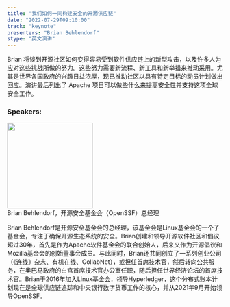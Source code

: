 ```yaml
---
title: "我们如何一同构建安全的开源供应链"
date: "2022-07-29T09:10:00" 
track: "keynote"
presenters: "Brian Behlendorf"
stype: "英文演讲"
---
```

Brian 将谈到开源社区如何变得容易受到软件供应链上的新型攻击，以及许多人为应对这些挑战所做的努力。这些努力需要新流程、新工具和新举措来推动采用。尤其是世界各国政府的兴趣日益浓厚，现已推动社区以具有特定目标的动员计划做出回应。演讲最后列出了 Apache 项目可以做些什么来提高安全性并支持这项全球安全工作。


### Speakers: 
<img src="images/speaker/2006.png" width="200" />
<br>
Brian Behlendorf，开源安全基金会（OpenSSF）总经理

Brian Behlendorf是开源安全基金会的总经理，该基金会是Linux基金会的一个子基金会，专注于确保开源生态系统的安全。Brian创建和领导开源软件社区和倡议超过30年，首先是作为Apache软件基金会的联合创始人，后来又作为开源倡议和Mozilla基金会的创始董事会成员。与此同时，Brian还共同创立了一系列创业公司（《连线》杂志、有机在线、CollabNet），或担任首席技术官，然后转向公共服务，在奥巴马政府的白宫首席技术官办公室任职，随后担任世界经济论坛的首席技术官。Brian于2016年加入Linux基金会，领导Hyperledger，这个分布式账本计划现在是全球供应链追踪和中央银行数字货币工作的核心，并从2021年9月开始领导OpenSSF。